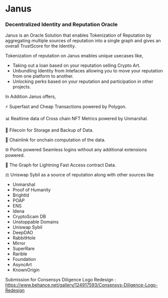 # Janus

### **Decentralized Identity and Reputation Oracle**

Janus is an Oracle Solution that enables Tokenization of Reputation by aggregating multiple sources of reputation into a single graph and gives an overall TrustScore for the Identity.

Tokenization of reputation on Janus enables unique usecases like,
- Taking out a loan based on your reputation selling Crypto Art.
- Unbundling Identity from Intefaces allowing you to move your reputation from one platform to another.
- Unlocking perks based on your reputation and participation in other projects.

In Addition Janus offers,

⚡ Superfast and Cheap Transactions powered by Polygon.

📊 Realtime data of Cross chain NFT Metrics powered by Unmarshal.

💾 Filecoin for Storage and Backup of Data.

🔗 Chainlink for onchain computation of the data.

🌐 Portis powered Seamless logins without any additional extensions powered.

🚅 The Graph for Lightning Fast Access contract Data.

⚖️ Uniswap Sybil as a source of reputation along with other sources like
 - Unmarshal
 - Proof of Humanity
 - BrightId
 - POAP
 - ENS
 - Idena
 - CryptoScam DB
 - Unstoppable Domains
 - Uniswap Sybil
 - DeepDAO
 - RabbitHole
 - Mirror
 - SuperRare
 - Rarible
 - Foundation
 - AsyncArt
 - KnownOrigin


Submission for Consensys Diligence Logo Redesign : https://www.behance.net/gallery/124917593/Consensys-Diligence-Logo-Redesign
